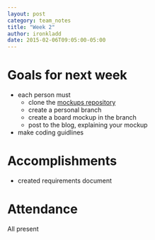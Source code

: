 ```yaml
---
layout: post
category: team_notes
title: "Week 2"
author: ironkladd
date: 2015-02-06T09:05:00-05:00
---
```


# Goals for next week

- each person must
    - clone the [mockups repository](https://github.com/IRONKLADD/mockups)
    - create a personal branch
    - create a board mockup in the branch
    - post to the blog, explaining your mockup
- make coding guidlines


# Accomplishments

- created requirements document


# Attendance

All present
